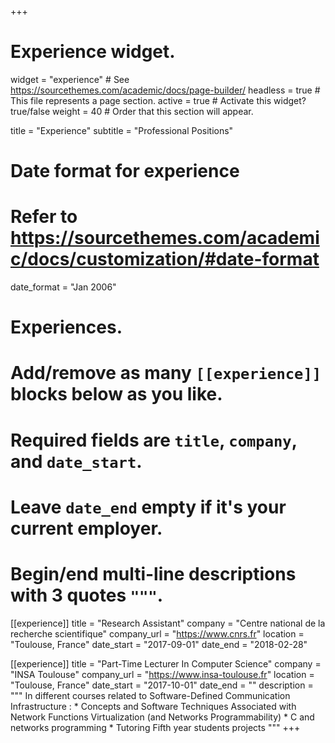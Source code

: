 +++
# Experience widget.
widget = "experience"  # See https://sourcethemes.com/academic/docs/page-builder/
headless = true  # This file represents a page section.
active = true  # Activate this widget? true/false
weight = 40  # Order that this section will appear.

title = "Experience"
subtitle = "Professional Positions"

# Date format for experience
#   Refer to https://sourcethemes.com/academic/docs/customization/#date-format
date_format = "Jan 2006"

# Experiences.
#   Add/remove as many `[[experience]]` blocks below as you like.
#   Required fields are `title`, `company`, and `date_start`.
#   Leave `date_end` empty if it's your current employer.
#   Begin/end multi-line descriptions with 3 quotes `"""`.
[[experience]]
  title = "Research Assistant"
  company = "Centre national de la recherche scientifique"
  company_url = "https://www.cnrs.fr"
  location = "Toulouse, France"
  date_start = "2017-09-01"
  date_end = "2018-02-28"

[[experience]]
  title = "Part-Time Lecturer In Computer Science"
  company = "INSA Toulouse"
  company_url = "https://www.insa-toulouse.fr"
  location = "Toulouse, France"
  date_start = "2017-10-01"
  date_end = ""
  description = """
    In different courses related to Software-Defined Communication Infrastructure :
    * Concepts and Software Techniques Associated with Network Functions Virtualization (and Networks Programmability)
    * C and networks programming
    * Tutoring Fifth year students projects 
    """
+++
